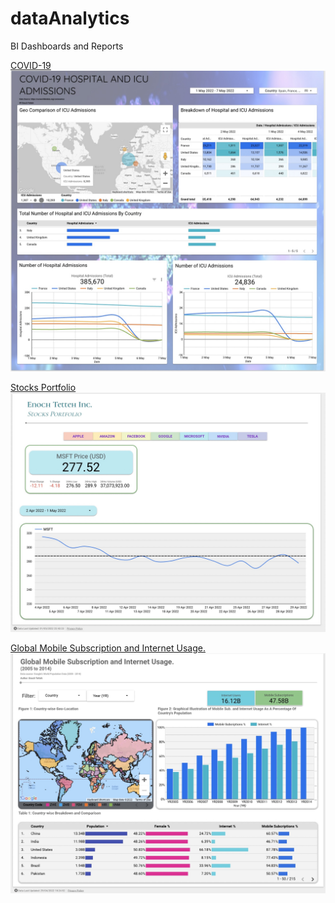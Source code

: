 # dataAnalytics
BI Dashboards and Reports

[COVID-19](https://datastudio.google.com/reporting/8b1f3184-cafb-476a-9f5f-aff357881c6e)
![](https://github.com/etetteh/dataAnalytics/blob/main/COVID_2022-05-08%20at%2019.40.00.JPG?raw=true)

[Stocks Portfolio](https://datastudio.google.com/reporting/7f366d7a-6416-4781-a215-c54afab52dbc) 
![](https://github.com/etetteh/dataAnalytics/blob/main/stocks_portfolio.JPG?raw=true)


[Global Mobile Subscription and Internet Usage.](https://datastudio.google.com/reporting/d934ffdc-9c91-44e5-91be-b518eca81992)
![](https://github.com/etetteh/dataAnalytics/blob/main/Global%20Mobile%20Subscription%20and%20Internet%20Usage.JPG?raw=true)



